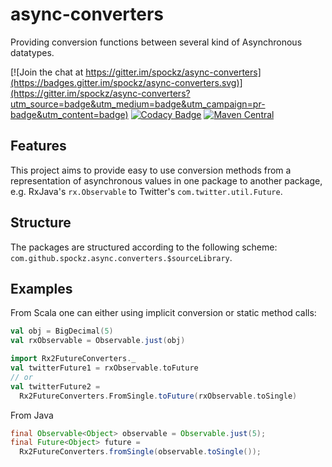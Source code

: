 # async-converters
Providing conversion functions between several kind of Asynchronous datatypes. 

[![Join the chat at https://gitter.im/spockz/async-converters](https://badges.gitter.im/spockz/async-converters.svg)](https://gitter.im/spockz/async-converters?utm_source=badge&utm_medium=badge&utm_campaign=pr-badge&utm_content=badge) [![Codacy Badge](https://api.codacy.com/project/badge/grade/6fe4148741334f5dae2dbf571462e741)](https://www.codacy.com/app/github_9/async-converters) [![Maven Central](https://maven-badges.herokuapp.com/maven-central/com.github.spockz/async-converters_2.11/badge.svg)](https://maven-badges.herokuapp.com/maven-central/com.github.spockz/async-converters_2.11)

## Features

This project aims to provide easy to use conversion methods from a
representation of asynchronous values in one package to another package,
e.g. RxJava's `rx.Observable` to Twitter's `com.twitter.util.Future`.

## Structure

The packages are structured according to the following scheme: 
`com.github.spockz.async.converters.$sourceLibrary`.

## Examples

From Scala one can either using implicit conversion or static method
calls:

```scala
val obj = BigDecimal(5)
val rxObservable = Observable.just(obj)

import Rx2FutureConverters._
val twitterFuture1 = rxObservable.toFuture
// or
val twitterFuture2 =
  Rx2FutureConverters.FromSingle.toFuture(rxObservable.toSingle)
```

From Java
```java
final Observable<Object> observable = Observable.just(5);
final Future<Object> future = 
  Rx2FutureConverters.fromSingle(observable.toSingle());
```
